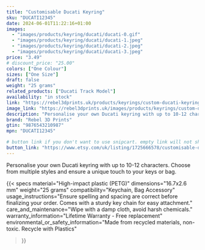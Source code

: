```yaml
---
title: "Customisable Ducati Keyring"
sku: "DUCATI12345"
date: 2024-06-01T11:22:16+01:00
images:
  - "images/products/keyring/ducati/ducati-0.gif"
  - "images/products/keyring/ducati/ducati-1.jpeg"
  - "images/products/keyring/ducati/ducati-2.jpeg"
  - "images/products/keyring/ducati/ducati-3.jpeg"
price: "3.49"
# discount_price: "25.00"
colors: ["One Colour"]
sizes: ["One Size"]
draft: false
weight: "25 grams"
related_products: ["Ducati Track Model"]
availability: "in stock"
link: "https://rebel3dprints.uk/products/keyrings/custom-ducati-keyring"
image_link: "https://rebel3dprints.uk/images/products/keyrings/custom-ducati-keyring.jpeg"
description: "Personalise your own Ducati keyring with up to 10-12 characters. Choose from multiple styles and ensure a unique touch to your keys or bag."
brand: "Rebel 3D Prints"
gtin: "9876543210987"
mpn: "DUCATI12345"

# button link if you don't want to use snipcart. empty link will not show button
button_link: "https://www.etsy.com/uk/listing/1725666578/customisable-ducati-keyring"
---
```


Personalise your own Ducati keyring with up to 10-12 characters. Choose from multiple styles and ensure a unique touch to your keys or bag.

{{< specs
    material="High-impact plastic (PETG)"
    dimensions="16.7x2.6 mm"
    weight="25 grams"
    compatibility="Keychain, Bag Accessory"
    usage_instructions="Ensure spelling and spacing are correct before finalizing your order. Comes with a sturdy key chain for easy attachment."
    care_and_maintenance="Wipe with a damp cloth, avoid harsh chemicals."
    warranty_information="Lifetime Warranty - Free replacement"
    environmental_or_safety_information="Made from recycled materials, non-toxic. Recycle with Plastics"
>}}
